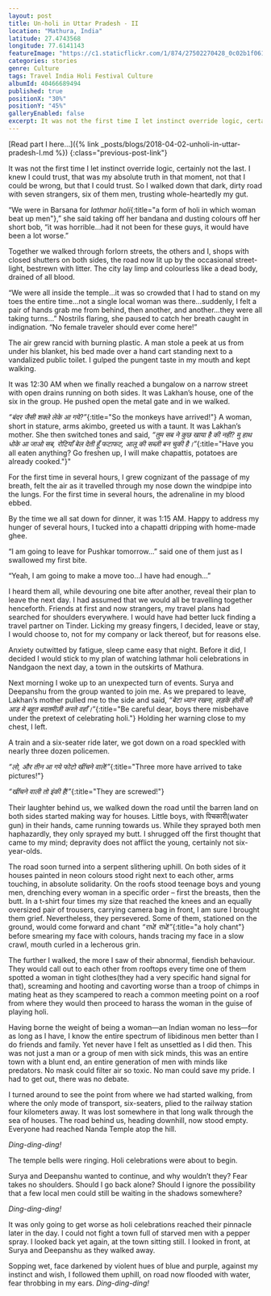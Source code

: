 ```yaml
---
layout: post
title: Un-holi in Uttar Pradesh - II
location: "Mathura, India"
latitude: 27.4743568
longitude: 77.6141143
featureImage: "https://c1.staticflickr.com/1/874/27502270428_0c02b1f061_c.jpg"
categories: stories
genre: Culture
tags: Travel India Holi Festival Culture 
albumId: 40466689494
published: true
positionX: "30%"
positionY: "45%"
galleryEnabled: false
excerpt: It was not the first time I let instinct override logic, certainly not the last. I knew I could trust, that was my absolute truth in that moment, not that I could be wrong, but that I could trust. So I walked down that dark, dirty road with seven strangers, six of them men, trusting whole-heartedly my gut.
---
```


[Read part I here...]({% link _posts/blogs/2018-04-02-unholi-in-uttar-pradesh-I.md %})
{:class="previous-post-link"}

It was not the first time I let instinct override logic, certainly not the last. I knew I could trust, that was my absolute truth in that moment, not that I could be wrong, but that I could trust. So I walked down that dark, dirty road with seven strangers, six of them men, trusting whole-heartedly my gut.

“We were in Barsana for _lathmar holi_{:title="a form of holi in which woman beat up men"},” she said taking off her bandana and dusting colours off her short bob, “it was horrible…had it not been for these guys, it would have been a lot worse.”

Together we walked through forlorn streets, the others and I, shops with closed shutters on both sides, the road now lit up by the occasional street-light, bestrewn with litter. The city lay limp and colourless like a dead body, drained of all blood. 

“We were all inside the temple…it was so crowded that I had to stand on my toes the entire time…not a single local woman was there…suddenly, I felt a pair of hands grab me from behind, then another, and another…they were all taking turns…” Nostrils flaring, she paused to catch her breath caught in indignation. “No female traveler should ever come here!” 

The air grew rancid with burning plastic. A man stole a peek at us from under his blanket, his bed made over a hand cart standing next to a vandalized public toilet. I gulped the pungent taste in my mouth and kept walking. 

It was 12:30 AM when we finally reached a bungalow on a narrow street with open drains running on both sides. It was Lakhan’s house, one of the six in the group. He pushed open the metal gate and in we walked. 

_“बंदर जैसी शक्ले लेके आ गये?”_{:title="So the monkeys have arrived!"} A woman, short in stature, arms akimbo, greeted us with a taunt. It was Lakhan’s mother. She then switched tones and said, _“तुम सब ने कुछ खाया है की नही? मु हाथ धोके आ जाओ सब, रोटियाँ बेल देती हूँ फटाफट, आलू की सब्ज़ी बन चुकी है।”_{:title="Have you all eaten anything? Go freshen up, I will make chapattis, potatoes are already cooked."}"

For the first time in several hours, I grew cognizant of the passage of my breath, felt the air as it travelled through my nose down the windpipe into the lungs. For the first time in several hours, the adrenaline in my blood ebbed. 

By the time we all sat down for dinner, it was 1:15 AM. Happy to address my hunger of several hours, I tucked into a chapatti dripping with home-made ghee. 

“I am going to leave for Pushkar tomorrow...” said one of them just as I swallowed my first bite. 

“Yeah, I am going to make a move too…I have had enough…”

I heard them all, while devouring one bite after another, reveal their plan to leave the next day. I had assumed that we would all be travelling together henceforth. Friends at first and now strangers, my travel plans had searched for shoulders everywhere. I would have had better luck finding a travel partner on Tinder. Licking my greasy fingers, I decided, leave or stay, I would choose to, not for my company or lack thereof, but for reasons else. 

Anxiety outwitted by fatigue, sleep came easy that night. Before it did, I decided I would stick to my plan of watching lathmar holi celebrations in Nandgaon the next day, a town in the outskirts of Mathura.

Next morning I woke up to an unexpected turn of events. Surya and Deepanshu from the group wanted to join me. As we prepared to leave, Lakhan’s mother pulled me to the side and said, _“बेटा ध्यान रखना, लड़के होली की आड मे बहुत बदतमीज़ी करते वहाँ।”_{:title="Be careful dear, boys there misbehave under the pretext of celebrating holi."} Holding her warning close to my chest, I left.

A train and a six-seater ride later, we got down on a road speckled with nearly three dozen policemen.

_“लो, और तीन आ गये फोटो खींचने वाले!”_{:title="Three more have arrived to take pictures!"}

_“खींचने वाली तो इंकी है!”_{:title="They are screwed!"}

Their laughter behind us, we walked down the road until the barren land on both sides started making way for houses. Little boys, with पिचकारी(water gun) in their hands, came running towards us. While they sprayed both men haphazardly, they only sprayed my butt. I shrugged off the first thought that came to my mind; depravity does not afflict the young, certainly not six-year-olds. 

The road soon turned into a serpent slithering uphill. On both sides of it houses painted in neon colours stood right next to each other, arms touching, in absolute solidarity. On the roofs stood teenage boys and young men, drenching every woman in a specific order – first the breasts, then the butt. In a t-shirt four times my size that reached the knees and an equally oversized pair of trousers, carrying camera bag in front, I am sure I brought them grief. Nevertheless, they persevered. Some of them, stationed on the ground, would come forward and chant _“राधे! राधे!”_{:title="a holy chant"} before smearing my face with colours, hands tracing my face in a slow crawl, mouth curled in a lecherous grin. 

The further I walked, the more I saw of their abnormal, fiendish behaviour. They would call out to each other from rooftops every time one of them spotted a woman in tight clothes(they had a very specific hand signal for that), screaming and hooting and cavorting worse than a troop of chimps in mating heat as they scampered to reach a common meeting point on a roof from where they would then proceed to harass the woman in the guise of playing holi. 

Having borne the weight of being a woman—an Indian woman no less—for as long as I have, I know the entire spectrum of libidinous men better than I do friends and family. Yet never have I felt as unsettled as I did then. This was not just a man or a group of men with sick minds, this was an entire town with a blunt end, an entire generation of men with minds like predators. No mask could filter air so toxic. No man could save my pride. I had to get out, there was no debate. 

I turned around to see the point from where we had started walking, from where the only mode of transport, six-seaters, plied to the railway station four kilometers away. It was lost somewhere in that long walk through the sea of houses. The road behind us, heading downhill, now stood empty. Everyone had reached Nanda Temple atop the hill. 

_Ding-ding-ding!_

The temple bells were ringing. Holi celebrations were about to begin.

Surya and Deepanshu wanted to continue, and why wouldn’t they? Fear takes no shoulders. Should I go back alone? Should I ignore the possibility that a few local men could still be waiting in the shadows somewhere? 

_Ding-ding-ding!_

It was only going to get worse as holi celebrations reached their pinnacle later in the day. I could not fight a town full of starved men with a pepper spray. I looked back yet again, at the town sitting still. I looked in front, at Surya and Deepanshu as they walked away.

Sopping wet, face darkened by violent hues of blue and purple, against my instinct and wish, I followed them uphill, on road now flooded with water, fear throbbing in my ears. _Ding-ding-ding!_
